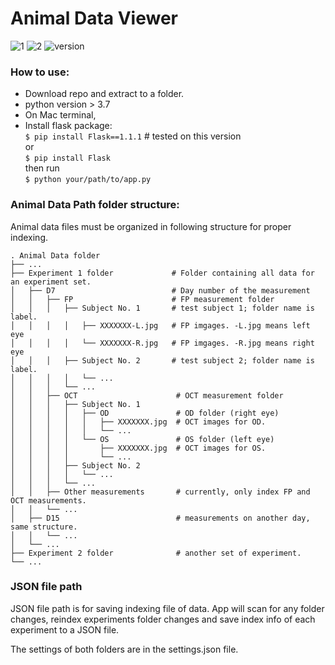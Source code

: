 # Animal Data Viewer  

![1]
![2]
![version]

[1]:https://img.shields.io/badge/python-3.5%20%7C%203.6%20%7C%203.7%20-blue
[2]: https://img.shields.io/badge/flask-1.1.1-green
[version]:https://img.shields.io/badge/version-0.1.0-brightgreen

### How to use:
* Download repo and extract to a folder. 
* python version > 3.7
* On Mac terminal,
* Install flask package:  
`$ pip install Flask==1.1.1` # tested on this version   
or  
`$ pip install Flask`  
then run  
`$ python your/path/to/app.py `

### Animal Data Path folder structure:  
Animal data files must be organized in following structure for proper indexing.

    . Animal Data folder
    ├── ...
    ├── Experiment 1 folder             # Folder containing all data for an experiment set.
    │   ├── D7                          # Day number of the measurement
    │   │   ├── FP                      # FP measurement folder
    │   │   │   ├── Subject No. 1       # test subject 1; folder name is label. 
    │   │   │   │   ├── XXXXXXX-L.jpg   # FP imgages. -L.jpg means left eye
    │   │   │   │   └── XXXXXXX-R.jpg   # FP imgages. -R.jpg means right eye
    │   │   │   ├── Subject No. 2       # test subject 2; folder name is label. 
    │   │   │   │   └── ...
    │   │   │   └── ...
    │   │   ├── OCT                      # OCT measurement folder
    │   │   │   ├── Subject No. 1 
    │   │   │   │   ├── OD               # OD folder (right eye)
    │   │   │   │   │   ├── XXXXXXX.jpg  # OCT images for OD. 
    │   │   │   │   │   └── ...
    │   │   │   │   └── OS               # OS folder (left eye)
    │   │   │   │       ├── XXXXXXX.jpg  # OCT images for OS. 
    │   │   │   │       └── ...
    │   │   │   ├── Subject No. 2 
    │   │   │   │   └── ...
    │   │   │   └── ...
    │   │   ├── Other measurements       # currently, only index FP and OCT measurements.
    │   │   └── ...               
    │   ├── D15                          # measurements on another day, same structure.
    │   │   └── ...
    │   └── ...
    ├── Experiment 2 folder              # another set of experiment.
    └── ...  
    
### JSON file path 
JSON file path is for saving indexing file of data.
App will scan for any folder changes, reindex experiments folder changes and save index info of each experiment to a JSON file.


The settings of both folders are in the settings.json file. 

